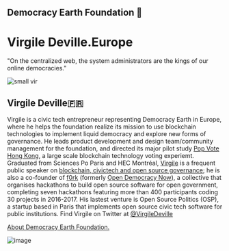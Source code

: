 ## Democracy Earth Foundation 🌿
# Virgile Deville.Europe
"On the centralized web, the system administrators are the kings of our online democracies."

![small vir](https://user-images.githubusercontent.com/24529258/40282208-ac5802ba-5c20-11e8-9376-77a731d9eaee.png)

## Virgile Deville🇫🇷

Virgile is a civic tech entrepreneur representing Democracy Earth in Europe, where he helps the foundation realize its mission to use blockchain technologies to implement liquid democracy and explore new forms of governance. He leads product development and design team/community management for the foundation, and directed its major pilot study [Pop Vote Hong Kong](http://civictechfest.org/speakers#Virgile_Deville), a large scale blockchain technology voting experiemt. Graduated from Sciences Po Paris and HEC Montréal, [Virgile](virgile.pro) is a frequent public speaker on [blockchain, civictech and open source governance](https://docs.google.com/spreadsheets/d/1ZXdhkjBFSd4Vt4WGwE-7BbcyIzlq2-jzsXuVP2oR1KA/edit#gid=0); he is also a co-founder of [f0rk](https://f0rk.eu/) (formerly [Open Democracy Now](http://opendemocracynow.net)), a collective that organises hackathons to build open source software for open government, completing seven hackathons featuring more than 400 participants coding 30 projects in 2016-2017. His lastest venture is Open Source Politics (OSP), a startup based in Paris that implements open source civic tech software for public institutions. Find Virgile on Twitter at [@VirgileDeville](https://twitter.com/VirgileDeville)

[About Democracy Earth Foundation.](https://github.com/DemocracyEarth/press-kit/blob/master/README.md#democracy-earth-press-kit)

![image](https://user-images.githubusercontent.com/24529258/37884663-f7082d44-3065-11e8-9a5b-594f193b5f2d.png)




